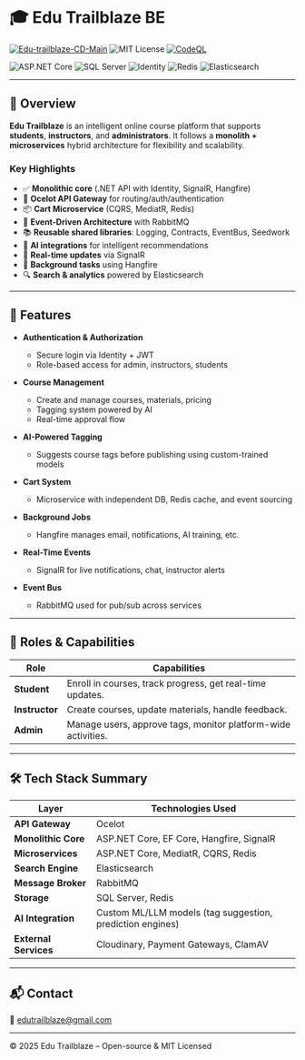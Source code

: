 # 🎓 Edu Trailblaze BE

[![Edu-trailblaze-CD-Main](https://github.com/Edu-Trailblaze/Edu-Trailblaze-BE/actions/workflows/main_edu-trailblaze.yml/badge.svg)](https://github.com/Edu-Trailblaze/Edu-Trailblaze-BE/actions/workflows/main_edu-trailblaze.yml)
![MIT License](https://img.shields.io/badge/License-MIT-yellow.svg)
[![CodeQL](https://github.com/Edu-Trailblaze/Edu-Trailblaze-BE/actions/workflows/github-code-scanning/codeql/badge.svg)](https://github.com/Edu-Trailblaze/Edu-Trailblaze-BE/actions/workflows/github-code-scanning/codeql)

![ASP.NET Core](https://img.shields.io/badge/ASP.NET_Core-5C2D91?style=for-the-badge&logo=dot-net&logoColor=white)
![SQL Server](https://img.shields.io/badge/SQL_Server-CC2927?style=for-the-badge&logo=microsoft-sql-server&logoColor=white)
![Identity](https://img.shields.io/badge/Identity-0078D4?style=for-the-badge&logo=asp.net&logoColor=white)
![Redis](https://img.shields.io/badge/Redis-DC382D?style=for-the-badge&logo=redis&logoColor=white)
![Elasticsearch](https://img.shields.io/badge/Elasticsearch-005571?style=for-the-badge&logo=elasticsearch&logoColor=white)

---

## 🧠 Overview

**Edu Trailblaze** is an intelligent online course platform that supports **students**, **instructors**, and **administrators**. It follows a **monolith + microservices** hybrid architecture for flexibility and scalability.

### Key Highlights

- ✅ **Monolithic core** (.NET API with Identity, SignalR, Hangfire)
- 🚪 **Ocelot API Gateway** for routing/auth/authentication
- 📦 **Cart Microservice** (CQRS, MediatR, Redis)
- 🔄 **Event-Driven Architecture** with RabbitMQ
- 📚 **Reusable shared libraries**: Logging, Contracts, EventBus, Seedwork
- 🧠 **AI integrations** for intelligent recommendations
- 💬 **Real-time updates** via SignalR
- 🧵 **Background tasks** using Hangfire
- 🔍 **Search & analytics** powered by Elasticsearch

---

## 🧩 Features

- **Authentication & Authorization**
  - Secure login via Identity + JWT
  - Role-based access for admin, instructors, students

- **Course Management**
  - Create and manage courses, materials, pricing
  - Tagging system powered by AI
  - Real-time approval flow

- **AI-Powered Tagging**
  - Suggests course tags before publishing using custom-trained models

- **Cart System**
  - Microservice with independent DB, Redis cache, and event sourcing

- **Background Jobs**
  - Hangfire manages email, notifications, AI training, etc.

- **Real-Time Events**
  - SignalR for live notifications, chat, instructor alerts

- **Event Bus**
  - RabbitMQ used for pub/sub across services

---

## 👥 Roles & Capabilities

| Role        | Capabilities                                                                 |
|-------------|------------------------------------------------------------------------------|
| **Student**    | Enroll in courses, track progress, get real-time updates.                  |
| **Instructor** | Create courses, update materials, handle feedback.                         |
| **Admin**      | Manage users, approve tags, monitor platform-wide activities.              |

---

## 🛠️ Tech Stack Summary

| Layer                 | Technologies Used                                                   |
|-----------------------|---------------------------------------------------------------------|
| **API Gateway**       | Ocelot                                                              |
| **Monolithic Core**   | ASP.NET Core, EF Core, Hangfire, SignalR                           |
| **Microservices**     | ASP.NET Core, MediatR, CQRS, Redis                                  |
| **Search Engine**     | Elasticsearch                                                       |
| **Message Broker**    | RabbitMQ                                                            |
| **Storage**           | SQL Server, Redis                                                   |
| **AI Integration**    | Custom ML/LLM models (tag suggestion, prediction engines)          |
| **External Services** | Cloudinary, Payment Gateways, ClamAV                               |

---

## 📬 Contact

📧 [edutrailblaze@gmail.com](mailto:edutrailblaze@gmail.com)

---

© 2025 Edu Trailblaze – Open-source & MIT Licensed